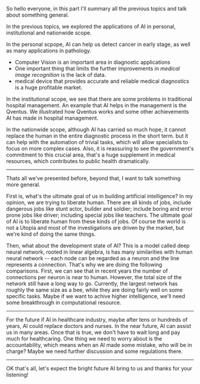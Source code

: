 So hello everyone, in this part I'll summary all the previous topics and talk about something general.

In the previous topics, we explored the applications of AI in personal, institutional and nationwide scope.

In the personal scpope, AI can help us detect cancer in early stage, as well as many applications in pathology.

- Computer Vision is an important area in diagnostic applications
- One important thing that limits the further improvements in _medical image recognition_ is the lack of data.
- medical device that provides accurate and reliable medical diagnostics is a huge profitable market.

In the institutional scope, we see that there are some problems in traditional hospital management. An example that AI helps in the management is the Qventus. We illustrated how Qventus works and some other achievements AI has made in hospital management.

In the nationwide scope, although AI has carried so much hope, it cannot replace the human in the entire diagnostic process in the short term. but it can help with the automation of trivial tasks, which will allow specialists to focus on more complex cases. Also, it is reassuring to see the government's commitment to this crucial area, that's a huge supplement in medical resources, which contributes to public health dramatically.

---

Thats all we've presented before, beyond that, I want to talk something more general.

First is, what's the ultimate goal of us in building artificial intelligence? In my opinion, we are trying to liberate human. There are all kinds of jobs, include dangerous jobs like stunt actor, builder and soldier; include boring and error prone jobs like driver; including special jobs like teachers. The ultimate goal of AI is to liberate human from these kinds of jobs. Of course the world is not a Utopia and most of the investigations are driven by the market, but we're kind of doing the same things.

Then, what about the development state of AI? This is a model called deep neural network, rooted in linear algebra, is has many similarities with human neural network -- each node can be regarded as a neuron and the line represents a connection. That's why we are doing the following comparisons. First, we can see that in recent years the number of connections per neuron is near to human. However, the total size of the network still have a long way to go. Currently, the largest network has roughly the same size as a bee, while they are doing fairly well on some specific tasks. Maybe if we want to achive higher intelligence, we'll need some breakthrough in computational resource.

---

For the future if AI in healthcare industry, maybe after tens or hundreds of years, AI could replace doctors and nurses. In the near future, AI can assist us in many areas. Once that is true, we don't have to wait long and pay much for healthcaring. One thing we need to worry about is the accountability, which means when an AI made some mistake, who will be in charge? Maybe we need further discussion and some regulations there.

---

OK that's all, let's expect the bright future AI bring to us and thanks for your listening!
